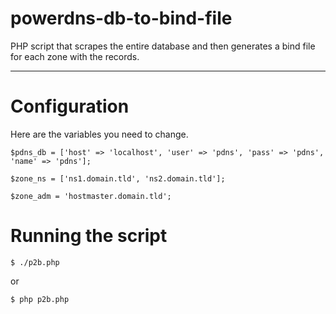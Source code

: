 # powerdns-db-to-bind-file
PHP script that scrapes the entire database and then generates a bind file for each zone with the records.

---

# Configuration

Here are the variables you need to change.

```
$pdns_db = ['host' => 'localhost', 'user' => 'pdns', 'pass' => 'pdns', 'name' => 'pdns'];

$zone_ns = ['ns1.domain.tld', 'ns2.domain.tld'];

$zone_adm = 'hostmaster.domain.tld';
```

# Running the script

```
$ ./p2b.php
```

or

```
$ php p2b.php
```

